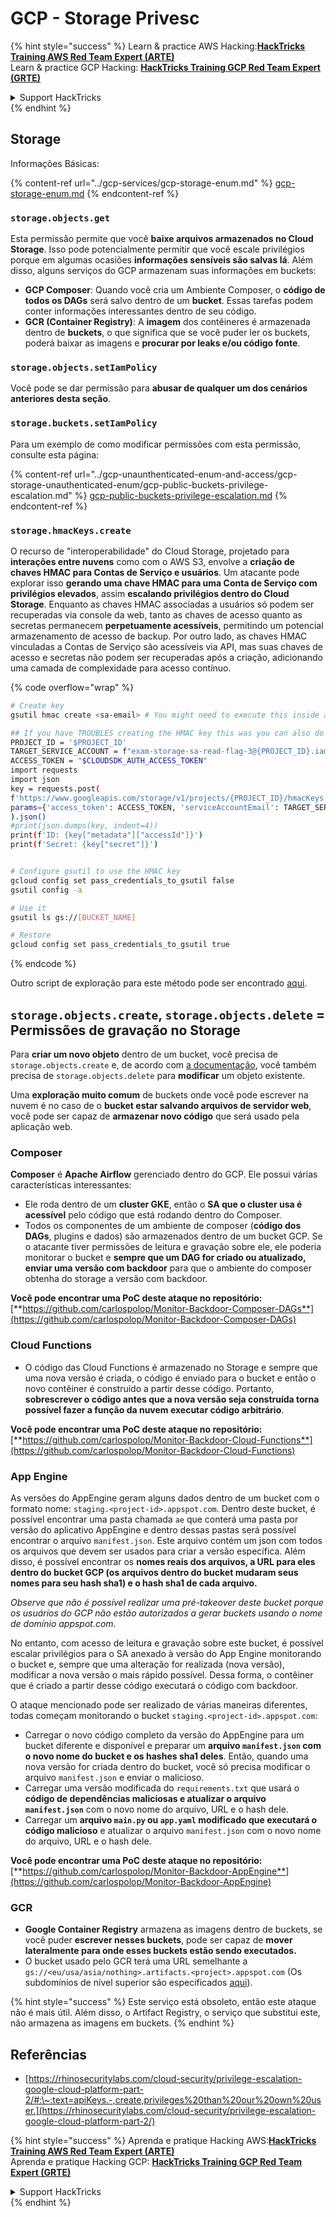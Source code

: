 # GCP - Storage Privesc

{% hint style="success" %}
Learn & practice AWS Hacking:<img src="../../../.gitbook/assets/image (1).png" alt="" data-size="line">[**HackTricks Training AWS Red Team Expert (ARTE)**](https://training.hacktricks.xyz/courses/arte)<img src="../../../.gitbook/assets/image (1).png" alt="" data-size="line">\
Learn & practice GCP Hacking: <img src="../../../.gitbook/assets/image (2).png" alt="" data-size="line">[**HackTricks Training GCP Red Team Expert (GRTE)**<img src="../../../.gitbook/assets/image (2).png" alt="" data-size="line">](https://training.hacktricks.xyz/courses/grte)

<details>

<summary>Support HackTricks</summary>

* Check the [**subscription plans**](https://github.com/sponsors/carlospolop)!
* **Join the** 💬 [**Discord group**](https://discord.gg/hRep4RUj7f) or the [**telegram group**](https://t.me/peass) or **follow** us on **Twitter** 🐦 [**@hacktricks\_live**](https://twitter.com/hacktricks\_live)**.**
* **Share hacking tricks by submitting PRs to the** [**HackTricks**](https://github.com/carlospolop/hacktricks) and [**HackTricks Cloud**](https://github.com/carlospolop/hacktricks-cloud) github repos.

</details>
{% endhint %}

## Storage

Informações Básicas:

{% content-ref url="../gcp-services/gcp-storage-enum.md" %}
[gcp-storage-enum.md](../gcp-services/gcp-storage-enum.md)
{% endcontent-ref %}

### `storage.objects.get`

Esta permissão permite que você **baixe arquivos armazenados no Cloud Storage**. Isso pode potencialmente permitir que você escale privilégios porque em algumas ocasiões **informações sensíveis são salvas lá**. Além disso, alguns serviços do GCP armazenam suas informações em buckets:

* **GCP Composer**: Quando você cria um Ambiente Composer, o **código de todos os DAGs** será salvo dentro de um **bucket**. Essas tarefas podem conter informações interessantes dentro de seu código.
* **GCR (Container Registry)**: A **imagem** dos contêineres é armazenada dentro de **buckets**, o que significa que se você puder ler os buckets, poderá baixar as imagens e **procurar por leaks e/ou código fonte**.

### `storage.objects.setIamPolicy`

Você pode se dar permissão para **abusar de qualquer um dos cenários anteriores desta seção**.

### **`storage.buckets.setIamPolicy`**

Para um exemplo de como modificar permissões com esta permissão, consulte esta página:

{% content-ref url="../gcp-unaunthenticated-enum-and-access/gcp-storage-unauthenticated-enum/gcp-public-buckets-privilege-escalation.md" %}
[gcp-public-buckets-privilege-escalation.md](../gcp-unaunthenticated-enum-and-access/gcp-storage-unauthenticated-enum/gcp-public-buckets-privilege-escalation.md)
{% endcontent-ref %}

### `storage.hmacKeys.create`

O recurso de "interoperabilidade" do Cloud Storage, projetado para **interações entre nuvens** como com o AWS S3, envolve a **criação de chaves HMAC para Contas de Serviço e usuários**. Um atacante pode explorar isso **gerando uma chave HMAC para uma Conta de Serviço com privilégios elevados**, assim **escalando privilégios dentro do Cloud Storage**. Enquanto as chaves HMAC associadas a usuários só podem ser recuperadas via console da web, tanto as chaves de acesso quanto as secretas permanecem **perpetuamente acessíveis**, permitindo um potencial armazenamento de acesso de backup. Por outro lado, as chaves HMAC vinculadas a Contas de Serviço são acessíveis via API, mas suas chaves de acesso e secretas não podem ser recuperadas após a criação, adicionando uma camada de complexidade para acesso contínuo.

{% code overflow="wrap" %}
```bash
# Create key
gsutil hmac create <sa-email> # You might need to execute this inside a VM instance

## If you have TROUBLES creating the HMAC key this was you can also do it contacting the API directly:
PROJECT_ID = '$PROJECT_ID'
TARGET_SERVICE_ACCOUNT = f"exam-storage-sa-read-flag-3@{PROJECT_ID}.iam.gserviceaccount.com"
ACCESS_TOKEN = "$CLOUDSDK_AUTH_ACCESS_TOKEN"
import requests
import json
key = requests.post(
f'https://www.googleapis.com/storage/v1/projects/{PROJECT_ID}/hmacKeys',
params={'access_token': ACCESS_TOKEN, 'serviceAccountEmail': TARGET_SERVICE_ACCOUNT}
).json()
#print(json.dumps(key, indent=4))
print(f'ID: {key["metadata"]["accessId"]}')
print(f'Secret: {key["secret"]}')


# Configure gsutil to use the HMAC key
gcloud config set pass_credentials_to_gsutil false
gsutil config -a

# Use it
gsutil ls gs://[BUCKET_NAME]

# Restore
gcloud config set pass_credentials_to_gsutil true
```
{% endcode %}

Outro script de exploração para este método pode ser encontrado [aqui](https://github.com/RhinoSecurityLabs/GCP-IAM-Privilege-Escalation/blob/master/ExploitScripts/storage.hmacKeys.create.py).

## `storage.objects.create`, `storage.objects.delete` = Permissões de gravação no Storage

Para **criar um novo objeto** dentro de um bucket, você precisa de `storage.objects.create` e, de acordo com [a documentação](https://cloud.google.com/storage/docs/access-control/iam-permissions#object\_permissions), você também precisa de `storage.objects.delete` para **modificar** um objeto existente.

Uma **exploração muito comum** de buckets onde você pode escrever na nuvem é no caso de o **bucket estar salvando arquivos de servidor web**, você pode ser capaz de **armazenar novo código** que será usado pela aplicação web.

### Composer

**Composer** é **Apache Airflow** gerenciado dentro do GCP. Ele possui várias características interessantes:

* Ele roda dentro de um **cluster GKE**, então o **SA que o cluster usa é acessível** pelo código que está rodando dentro do Composer.
* Todos os componentes de um ambiente de composer (**código dos DAGs**, plugins e dados) são armazenados dentro de um bucket GCP. Se o atacante tiver permissões de leitura e gravação sobre ele, ele poderia monitorar o bucket e **sempre que um DAG for criado ou atualizado, enviar uma versão com backdoor** para que o ambiente do composer obtenha do storage a versão com backdoor.

**Você pode encontrar uma PoC deste ataque no repositório:** [**https://github.com/carlospolop/Monitor-Backdoor-Composer-DAGs**](https://github.com/carlospolop/Monitor-Backdoor-Composer-DAGs)

### Cloud Functions

* O código das Cloud Functions é armazenado no Storage e sempre que uma nova versão é criada, o código é enviado para o bucket e então o novo contêiner é construído a partir desse código. Portanto, **sobrescrever o código antes que a nova versão seja construída torna possível fazer a função da nuvem executar código arbitrário**.

**Você pode encontrar uma PoC deste ataque no repositório:** [**https://github.com/carlospolop/Monitor-Backdoor-Cloud-Functions**](https://github.com/carlospolop/Monitor-Backdoor-Cloud-Functions)

### App Engine

As versões do AppEngine geram alguns dados dentro de um bucket com o formato nome: `staging.<project-id>.appspot.com`. Dentro deste bucket, é possível encontrar uma pasta chamada `ae` que conterá uma pasta por versão do aplicativo AppEngine e dentro dessas pastas será possível encontrar o arquivo `manifest.json`. Este arquivo contém um json com todos os arquivos que devem ser usados para criar a versão específica. Além disso, é possível encontrar os **nomes reais dos arquivos, a URL para eles dentro do bucket GCP (os arquivos dentro do bucket mudaram seus nomes para seu hash sha1) e o hash sha1 de cada arquivo.**

_Observe que não é possível realizar uma pré-takeover deste bucket porque os usuários do GCP não estão autorizados a gerar buckets usando o nome de domínio appspot.com._

No entanto, com acesso de leitura e gravação sobre este bucket, é possível escalar privilégios para o SA anexado à versão do App Engine monitorando o bucket e, sempre que uma alteração for realizada (nova versão), modificar a nova versão o mais rápido possível. Dessa forma, o contêiner que é criado a partir desse código executará o código com backdoor.

O ataque mencionado pode ser realizado de várias maneiras diferentes, todas começam monitorando o bucket `staging.<project-id>.appspot.com`:

* Carregar o novo código completo da versão do AppEngine para um bucket diferente e disponível e preparar um **arquivo `manifest.json` com o novo nome do bucket e os hashes sha1 deles**. Então, quando uma nova versão for criada dentro do bucket, você só precisa modificar o arquivo `manifest.json` e enviar o malicioso.
* Carregar uma versão modificada do `requirements.txt` que usará o **código de dependências maliciosas e atualizar o arquivo `manifest.json`** com o novo nome do arquivo, URL e o hash dele.
* Carregar um **arquivo `main.py` ou `app.yaml` modificado que executará o código malicioso** e atualizar o arquivo `manifest.json` com o novo nome do arquivo, URL e o hash dele.

**Você pode encontrar uma PoC deste ataque no repositório:** [**https://github.com/carlospolop/Monitor-Backdoor-AppEngine**](https://github.com/carlospolop/Monitor-Backdoor-AppEngine)

### GCR

* **Google Container Registry** armazena as imagens dentro de buckets, se você puder **escrever nesses buckets**, pode ser capaz de **mover lateralmente para onde esses buckets estão sendo executados.**
* O bucket usado pelo GCR terá uma URL semelhante a `gs://<eu/usa/asia/nothing>.artifacts.<project>.appspot.com` (Os subdomínios de nível superior são especificados [aqui](https://cloud.google.com/container-registry/docs/pushing-and-pulling)).

{% hint style="success" %}
Este serviço está obsoleto, então este ataque não é mais útil. Além disso, o Artifact Registry, o serviço que substitui este, não armazena as imagens em buckets.
{% endhint %}

## **Referências**

* [https://rhinosecuritylabs.com/cloud-security/privilege-escalation-google-cloud-platform-part-2/#:\~:text=apiKeys.-,create,privileges%20than%20our%20own%20user.](https://rhinosecuritylabs.com/cloud-security/privilege-escalation-google-cloud-platform-part-2/)

{% hint style="success" %}
Aprenda e pratique Hacking AWS:<img src="../../../.gitbook/assets/image (1).png" alt="" data-size="line">[**HackTricks Training AWS Red Team Expert (ARTE)**](https://training.hacktricks.xyz/courses/arte)<img src="../../../.gitbook/assets/image (1).png" alt="" data-size="line">\
Aprenda e pratique Hacking GCP: <img src="../../../.gitbook/assets/image (2).png" alt="" data-size="line">[**HackTricks Training GCP Red Team Expert (GRTE)**<img src="../../../.gitbook/assets/image (2).png" alt="" data-size="line">](https://training.hacktricks.xyz/courses/grte)

<details>

<summary>Support HackTricks</summary>

* Confira os [**planos de assinatura**](https://github.com/sponsors/carlospolop)!
* **Junte-se ao** 💬 [**grupo do Discord**](https://discord.gg/hRep4RUj7f) ou ao [**grupo do telegram**](https://t.me/peass) ou **siga-nos no** **Twitter** 🐦 [**@hacktricks\_live**](https://twitter.com/hacktricks\_live)**.**
* **Compartilhe truques de hacking enviando PRs para o** [**HackTricks**](https://github.com/carlospolop/hacktricks) e [**HackTricks Cloud**](https://github.com/carlospolop/hacktricks-cloud) repositórios do github.

</details>
{% endhint %}
